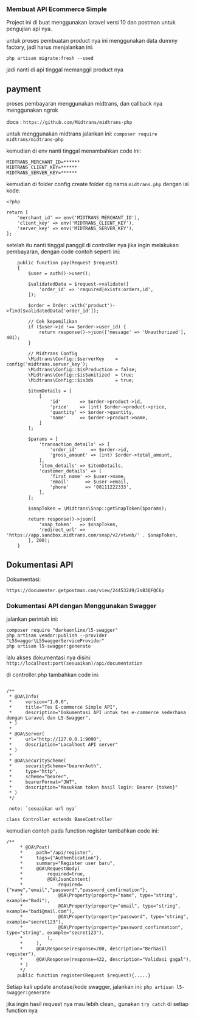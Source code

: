 ### Membuat API Ecommerce Simple

Project ini di buat menggunakan laravel versi 10 dan postman untuk pengujian api nya.

untuk proses pembuatan product nya ini menggunakan data dummy factory, jadi harus menjalankan ini:

```
php artisan migrate:fresh --seed
```

jadi nanti di api tinggal memanggil product nya

## payment
proses pembayaran menggunakan midtrans, dan callback nya menggunakan ngrok

docs : `https://github.com/Midtrans/midtrans-php`

untuk menggunakan midtrans jalankan ini: `composer require midtrans/midtrans-php`

kemudian di env nanti tinggal menambahkan code ini:

```
MIDTRANS_MERCHANT_ID=******
MIDTRANS_CLIENT_KEY=******
MIDTRANS_SERVER_KEY=******
```

kemudian di folder config create folder dg nama `midtrans.php` dengan isi kode:

```
<?php

return [
    'merchant_id' => env('MIDTRANS_MERCHANT_ID'),
    'client_key' => env('MIDTRANS_CLIENT_KEY'),
    'server_key' => env('MIDTRANS_SERVER_KEY'),
];
```

setelah itu nanti tinggal panggil di controller nya jika ingin melakukan pembayaran, dengan code contoh seperti ini:

```
    public function pay(Request $request)
    {
        $user = auth()->user();

        $validatedData = $request->validate([
            'order_id' => 'required|exists:orders,id',
        ]);

        $order = Order::with('product')->find($validatedData['order_id']);

        // Cek kepemilikan
        if ($user->id !== $order->user_id) {
            return response()->json(['message' => 'Unauthorized'], 401);
        }

        // Midtrans Config
        \Midtrans\Config::$serverKey    = config('midtrans.server_key');
        \Midtrans\Config::$isProduction = false;
        \Midtrans\Config::$isSanitized  = true;
        \Midtrans\Config::$is3ds        = true;

        $itemDetails = [
            [
                'id'       => $order->product->id,
                'price'    => (int) $order->product->price,
                'quantity' => $order->quantity,
                'name'     => $order->product->name,
            ]
        ];

        $params = [
            'transaction_details' => [
                'order_id'     => $order->id,
                'gross_amount' => (int) $order->total_amount,
            ],
            'item_details' => $itemDetails,
            'customer_details' => [
                'first_name' => $user->name,
                'email'      => $user->email,
                'phone'      => '08111222333',
            ],
        ];

        $snapToken = \Midtrans\Snap::getSnapToken($params);

        return response()->json([
            'snap_token'   => $snapToken,
            'redirect_url' => 'https://app.sandbox.midtrans.com/snap/v2/vtweb/' . $snapToken,
        ], 200);
    }
```


## Dokumentasi API

Dokumentasi:

```
https://documenter.getpostman.com/view/24453249/2sB3QFQC6p
```

### Dokumentasi API dengan Menggunakan Swagger

jalankan perintah ini:

```
composer require "darkaonline/l5-swagger"
php artisan vendor:publish --provider "L5Swagger\L5SwaggerServiceProvider"
php artisan l5-swagger:generate

```

lalu akses dokumentasi nya disini: `http://localhost:port(sesuaikan)/api/documentation`

di controller.php tambahkan code ini:

```

/**
 * @OA\Info(
 *     version="1.0.0",
 *     title="Tes E-commerce Simple API",
 *     description="Dokumentasi API untuk tes e-commerce sederhana dengan Laravel dan L5-Swagger",
 * )
 *
 * @OA\Server(
 *     url="http://127.0.0.1:9090",
 *     description="Localhost API server"
 * )
 *
 * @OA\SecurityScheme(
 *     securityScheme="bearerAuth",
 *     type="http",
 *     scheme="bearer",
 *     bearerFormat="JWT",
 *     description="Masukkan token hasil login: Bearer {token}"
 * )
 */

 note: `sesuaikan url nya`

class Controller extends BaseController
```

kemudian contoh pada function register tambahkan code ini:

```
/**
     * @OA\Post(
     *     path="/api/register",
     *     tags={"Authentication"},
     *     summary="Register user baru",
     *     @OA\RequestBody(
     *         required=true,
     *         @OA\JsonContent(
     *             required={"name","email","password","password_confirmation"},
     *             @OA\Property(property="name", type="string", example="Budi"),
     *             @OA\Property(property="email", type="string", example="budi@mail.com"),
     *             @OA\Property(property="password", type="string", example="secret123"),
     *             @OA\Property(property="password_confirmation", type="string", example="secret123"),
     *         ),
     *     ),
     *     @OA\Response(response=200, description="Berhasil register"),
     *     @OA\Response(response=422, description="Validasi gagal"),
     * )
     */
    public function register(Request $request){.....}
```

Setiap kali update anotase/kode swagger, jalankan ini: `php artisan l5-swagger:generate`

jika ingin hasil request nya mau lebih clean,, gunakan `try catch` di setiap function nya